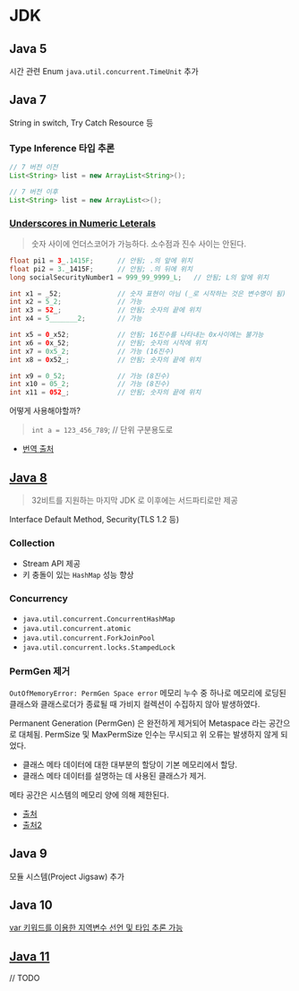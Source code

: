 # JDK

## Java 5

시간 관련 Enum `java.util.concurrent.TimeUnit` 추가

## Java 7

String in switch, Try Catch Resource 등

### Type Inference 타입 추론

```java
// 7 버전 이전
List<String> list = new ArrayList<String>();

// 7 버전 이후
List<String> list = new ArrayList<>();
```

### [Underscores in Numeric Leterals](https://docs.oracle.com/javase/7/docs/technotes/guides/language/underscores-literals.html)

> 숫자 사이에 언더스코어가 가능하다. 소수점과 진수 사이는 안된다.

```java
float pi1 = 3_.1415F;      // 안됨; .의 앞에 위치
float pi2 = 3._1415F;      // 안됨; .의 뒤에 위치
long socialSecurityNumber1 = 999_99_9999_L;   // 안됨; L의 앞에 위치

int x1 = _52;              // 숫자 표현이 아님 (_로 시작하는 것은 변수명이 됨)
int x2 = 5_2;              // 가능
int x3 = 52_;              // 안됨; 숫자의 끝에 위치
int x4 = 5_______2;        // 가능

int x5 = 0_x52;            // 안됨; 16진수를 나타내는 0x사이에는 불가능
int x6 = 0x_52;            // 안됨; 숫자의 시작에 위치
int x7 = 0x5_2;            // 가능 (16진수)
int x8 = 0x52_;            // 안됨; 숫자의 끝에 위치

int x9 = 0_52;             // 가능 (8진수)
int x10 = 05_2;            // 가능 (8진수)
int x11 = 052_;            // 안됨; 숫자의 끝에 위치
```

어떻게 사용해야할까?

> `int a = 123_456_789`; // 단위 구분용도로

- [번역 출처](https://countryxide.tistory.com/52)

## [Java 8](https://www.oracle.com/java/technologies/javase/8-whats-new.html)

> 32비트를 지원하는 마지막 JDK 로 이후에는 서드파티로만 제공

Interface Default Method, Security(TLS 1.2 등)

### Collection

- Stream API 제공
- 키 충돌이 있는 `HashMap` 성능 향상

### Concurrency

- `java.util.concurrent.ConcurrentHashMap`
- `java.util.concurrent.atomic`
- `java.util.concurrent.ForkJoinPool`
- `java.util.concurrent.locks.StampedLock`

### PermGen 제거

`OutOfMemoryError: PermGen Space error` 메모리 누수 중 하나로 메모리에 로딩된 클래스와 클래스로더가 종료될 때 가비지 컬렉션이 수집하지 않아 발생하였다.

Permanent Generation (PermGen) 은 완전하게 제거되어 Metaspace 라는 공간으로 대체됨. PermSize 및 MaxPermSize 인수는 무시되고 위 오류는 발생하지 않게 되었다.

- 클래스 메타 데이터에 대한 대부분의 할당이 기본 메모리에서 할당.
- 클래스 메타 데이터를 설명하는 데 사용된 클래스가 제거.

메타 공간은 시스템의 메모리 양에 의해 제한된다.

- [출처](http://java-latte.blogspot.com/2014/03/metaspace-in-java-8.html)
- [출처2](https://stackoverflow.com/questions/18339707/permgen-elimination-in-jdk-8)

## Java 9

모듈 시스템(Project Jigsaw) 추가

## Java 10

[var 키워드를 이용한 지역변수 선언 및 타입 추론 가능](https://www.youtube.com/watch?v=tjj-XLk4CSA)

## [Java 11](https://www.oracle.com/java/technologies/javase/11-relnote-issues.html)

// TODO
